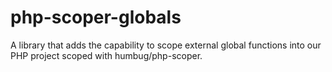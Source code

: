 # php-scoper-globals
A library that adds the capability to scope external global functions into our PHP project scoped with humbug/php-scoper.
